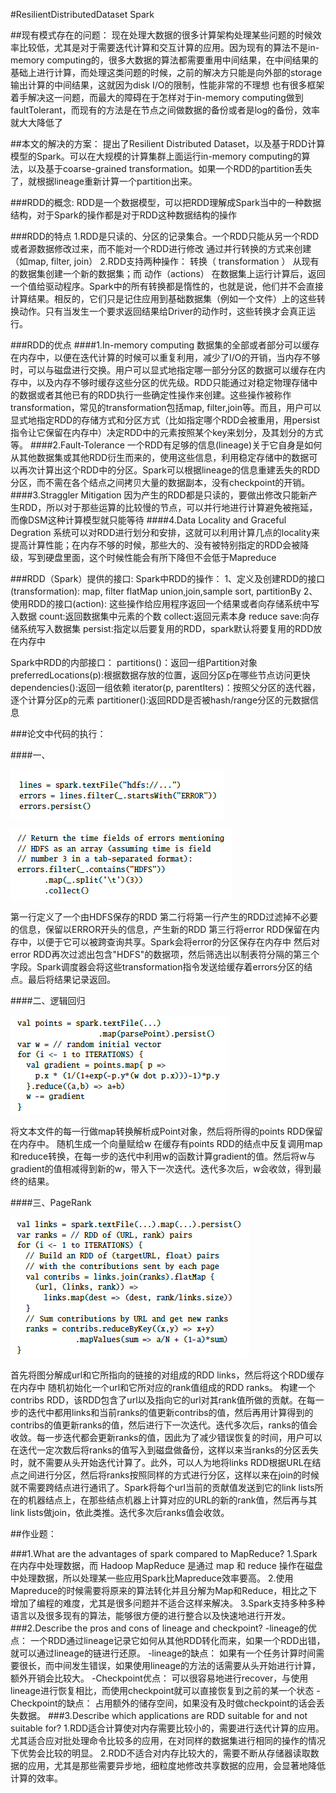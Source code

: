 

#ResilientDistributedDataset  Spark 


##现有模式存在的问题：
现在处理大数据的很多计算架构处理某些问题的时候效率比较低，尤其是对于需要迭代计算和交互计算的应用。因为现有的算法不是in-memory computing的，很多大数据的算法都需要重用中间结果，在中间结果的基础上进行计算，而处理这类问题的时候，之前的解决方只能是向外部的storage输出计算的中间结果，这就因为disk I/O的限制，性能非常的不理想
也有很多框架着手解决这一问题，而最大的障碍在于怎样对于in-memory computing做到faultTolerant，而现有的方法是在节点之间做数据的备份或者是log的备份，效率就大大降低了

##本文的解决的方案：
提出了Resilient Distributed Dataset，以及基于RDD计算模型的Spark。可以在大规模的计算集群上面运行in-memory computing的算法，以及基于coarse-grained transformation。如果一个RDD的partition丢失了，就根据lineage重新计算一个partition出来。


###RDD的概念: 
RDD是一个数据模型，可以把RDD理解成Spark当中的一种数据结构，对于Spark的操作都是对于RDD这种数据结构的操作

###RDD的特点
1.RDD是只读的、分区的记录集合。一个RDD只能从另一个RDD或者源数据修改过来，而不能对一个RDD进行修改
通过并行转换的方式来创建（如map, filter, join）
2.RDD支持两种操作： 转换（ transformation ） 从现有的数据集创建一个新的数据集；而 动作（actions） 在数据集上运行计算后，返回一个值给驱动程序。Spark中的所有转换都是惰性的，也就是说，他们并不会直接计算结果。相反的，它们只是记住应用到基础数据集（例如一个文件）上的这些转换动作。只有当发生一个要求返回结果给Driver的动作时，这些转换才会真正运行。

###RDD的优点
####1.In-memory computing
数据集的全部或者部分可以缓存在内存中，以便在迭代计算的时候可以重复利用，减少了I/O的开销，当内存不够时，可以与磁盘进行交换。用户可以显式地指定哪一部分分区的数据可以缓存在内存中，以及内存不够时缓存这些分区的优先级。RDD只能通过对稳定物理存储中的数据或者其他已有的RDD执行一些确定性操作来创建。这些操作被称作transformation，常见的transformation包括map, filter,join等。而且，用户可以显式地指定RDD的存储方式和分区方式（比如指定哪个RDD会被重用，用persist指令让它保留在内存中）决定RDD中的元素按照某个key来划分，及其划分的方式等。
####2.Fault-Tolerance
一个RDD有足够的信息(lineage)关于它自身是如何从其他数据集或其他RDD衍生而来的，使用这些信息，利用稳定存储中的数据可以再次计算出这个RDD中的分区。Spark可以根据lineage的信息重建丢失的RDD分区，而不需在各个结点之间拷贝大量的数据副本，没有checkpoint的开销。
####3.Straggler Mitigation
因为产生的RDD都是只读的，要做出修改只能新产生RDD，所以对于那些运算的比较慢的节点，可以并行地进行计算避免被拖延，而像DSM这种计算模型就只能等待
####4.Data Locality and Graceful Degration
系统可以对RDD进行划分和安排，这就可以利用计算几点的locality来提高计算性能；在内存不够的时候，那些大的、没有被特别指定的RDD会被降级，写到硬盘里面，这个时候性能会有所下降但不会低于Mapreduce

###RDD（Spark）提供的接口:
Spark中RDD的操作：
1、定义及创建RDD的接口(transformation):
map, filter
flatMap
union,join,sample
sort, partitionBy
2、使用RDD的接口(action):
这些操作给应用程序返回一个结果或者向存储系统中写入数据
count:返回数据集中元素的个数
collect:返回元素本身
reduce
save:向存储系统写入数据集
persist:指定以后要复用的RDD，spark默认将要复用的RDD放在内存中

Spark中RDD的内部接口：
partitions()：返回一组Partition对象
preferredLocations(p):根据数据存放的位置，返回分区p在哪些节点访问更快
dependencies():返回一组依赖
iterator(p, parentIters)：按照父分区的迭代器，逐个计算分区p的元素
partitioner():返回RDD是否被hash/range分区的元数据信息


###论文中代码的执行：

####一、

![](img/4_code1.1.png)

![](img/4_code1.2.png)

第一行定义了一个由HDFS保存的RDD
第二行将第一行产生的RDD过滤掉不必要的信息，保留以ERROR开头的信息，产生新的RDD
第三行将error RDD保留在内存中，以便于它可以被跨查询共享。Spark会将error的分区保存在内存中
然后对error RDD再次过滤出包含"HDFS"的数据项，然后筛选出以制表符分隔的第三个字段。Spark调度器会将这些transformation指令发送给缓存着errors分区的结点。最后将结果记录返回。

####二、逻辑回归

![](img/4_code2.png)

将文本文件的每一行做map转换解析成Point对象，然后将所得的points RDD保留在内存中。
随机生成一个向量赋给w
在缓存有points RDD的结点中反复调用map和reduce转换，在每一步的迭代中利用w的函数计算gradient的值。然后将w与gradient的值相减得到新的w，带入下一次迭代。迭代多次后，w会收敛，得到最终的结果。

####三、PageRank

![](img/4_code3.png)

首先将图分解成url和它所指向的链接的对组成的RDD links，然后将这个RDD缓存在内存中
随机初始化一个url和它所对应的rank值组成的RDD ranks。
构建一个contribs RDD，该RDD包含了url以及指向它的url对其rank值所做的贡献。在每一步的迭代中都用links和当前ranks的值更新contribs的值，然后再用计算得到的contribs的值更新ranks的值，然后进行下一次迭代。迭代多次后，ranks的值会收敛。每一步迭代都会更新ranks的值，因此为了减少错误恢复的时间，用户可以在迭代一定次数后将ranks的值写入到磁盘做备份，这样以来当ranks的分区丢失时，就不需要从头开始迭代计算了。此外，可以人为地将links RDD根据URL在结点之间进行分区，然后将ranks按照同样的方式进行分区，这样以来在join的时候就不需要跨结点进行通讯了。Spark将每个url当前的贡献值发送到它的link lists所在的机器结点上，在那些结点机器上计算对应的URL的新的rank值，然后再与其link lists做join，依此类推。迭代多次后ranks值会收敛。

##作业题：


###1.What are the advantages of spark compared to MapReduce?
1.Spark 在内存中处理数据，而 Hadoop MapReduce 是通过 map 和 reduce 操作在磁盘中处理数据，所以处理某一些应用Spark比Mapreduce效率要高。
2.使用Mapreduce的时候需要将原来的算法转化并且分解为Map和Reduce，相比之下增加了编程的难度，尤其是很多问题并不适合这样来解决。
3.Spark支持多种多种语言以及很多现有的算法，能够很方便的进行整合以及快速地进行开发。
###2.Describe the pros and cons of lineage and checkpoint?
-lineage的优点：
一个RDD通过lineage记录它如何从其他RDD转化而来，如果一个RDD出错，就可以通过lineage的链进行还原。
-lineage的缺点：
如果有一个任务计算时间需要很长，而中间发生错误，如果使用lineage的方法的话需要从头开始进行计算，额外开销会比较大。
-Checkpoint优点：
可以很容易地进行recover，与使用lineage进行恢复相比，而使用checkpoint就可以直接恢复到之前的某一个状态
-Checkpoint的缺点：
占用额外的储存空间，如果没有及时做checkpoint的话会丢失数据。
###3.Describe which applications are RDD suitable for and not suitable for?
1.RDD适合计算使对内存需要比较小的，需要进行迭代计算的应用。尤其适合应对批处理命令比较多的应用，在对同样的数据集进行相同的操作的情况下优势会比较的明显。
2.RDD不适合对内存比较大的，需要不断从存储器读取数据的应用，尤其是那些需要异步地，细粒度地修改共享数据的应用，会显著地降低计算的效率。





